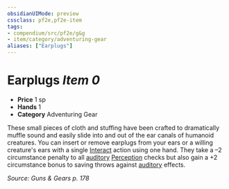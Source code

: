 ```yaml
---
obsidianUIMode: preview
cssclass: pf2e,pf2e-item
tags:
- compendium/src/pf2e/g&g
- item/category/adventuring-gear
aliases: ["Earplugs"]
---
```

# Earplugs *Item 0*  

- **Price** 1 sp
- **Hands** 1
- **Category** Adventuring Gear

These small pieces of cloth and stuffing have been crafted to dramatically muffle sound and easily slide into and out of the ear canals of humanoid creatures. You can insert or remove earplugs from your ears or a willing creature's ears with a single [Interact](../../../Rules/actions/interact.md) action using one hand. They take a –2 circumstance penalty to all [auditory](../../../Rules/traits/auditory.md) [Perception](../../skills.md#Perception) checks but also gain a +2 circumstance bonus to saving throws against [auditory](../../../Rules/traits/auditory.md) effects.

*Source: Guns & Gears p. 178*